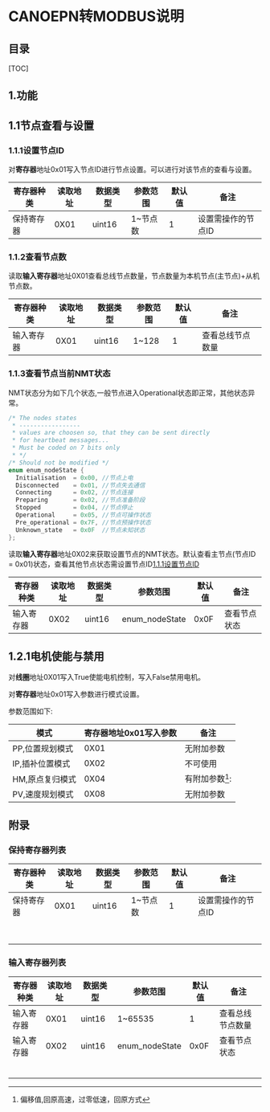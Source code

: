 # CANOEPN转MODBUS说明

## 目录

[TOC]



## 1.功能

## 1.1节点查看与设置

### 1.1.1设置节点ID

对**寄存器**地址0x01写入节点ID进行节点设置。可以进行对该节点的查看与设置。

|寄存器种类|读取地址|数据类型|参数范围|默认值|备注|
| --------------- | -------------------------- | --------------- | -------------------------- | --------------- | --------------- |
|保持寄存器|0X01| uint16   | 1~节点数 | 1      |设置需操作的节点ID|

### 1.1.2查看节点数

读取**输入寄存器**地址0X01查看总线节点数量，节点数量为本机节点(主节点)+从机节点数。

| 寄存器种类 | 读取地址 | 数据类型 | 参数范围 | 默认值 | 备注             |
| ---------- | -------- | -------- | -------- | ------ | ---------------- |
| 输入寄存器 | 0X01     | uint16   | 1~128    | 1      | 查看总线节点数量 |

### 1.1.3查看节点当前NMT状态

NMT状态分为如下几个状态,一般节点进入Operational状态即正常，其他状态异常。

```c
/* The nodes states 
 * -----------------
 * values are choosen so, that they can be sent directly
 * for heartbeat messages...
 * Must be coded on 7 bits only
 * */
/* Should not be modified */
enum enum_nodeState {
  Initialisation  = 0x00, //节点上电
  Disconnected    = 0x01, //节点失去通信
  Connecting      = 0x02, //节点连接
  Preparing       = 0x02, //节点准备阶段
  Stopped         = 0x04, //节点停止
  Operational     = 0x05, //节点可操作状态
  Pre_operational = 0x7F, //节点预操作状态
  Unknown_state   = 0x0F  //节点未知状态
};
```

读取**输入寄存器**地址0X02来获取设置节点的NMT状态。默认查看主节点(节点ID = 0x01)状态，查看其他节点状态需设置节点ID[1.1.1设置节点ID](#1.1.1设置节点ID)

| 寄存器种类 | 读取地址 | 数据类型 | 参数范围       | 默认值 | 备注         |
| ---------- | -------- | -------- | -------------- | ------ | ------------ |
| 输入寄存器 | 0X02     | uint16   | enum_nodeState | 0x0F   | 查看节点状态 |

## 1.2.1电机使能与禁用

对**线圈**地址0X01写入True使能电机控制，写入False禁用电机。

对**寄存器**地址0x01写入参数进行模式设置。

参数范围如下:

| 模式            | **寄存器**地址0x01写入参数 | 备注            |
| --------------- | -------------------------- | --------------- |
| PP,位置规划模式 | 0X01                       | 无附加参数      |
| IP,插补位置模式 | 0X02                       | 不可使用        |
| HM,原点复归模式 | 0X04                       | 有附加参数[^1]: |
| PV,速度规划模式 | 0X08                       | 无附加参数      |



## 附录

### 保持寄存器列表

| 寄存器种类 | 读取地址 | 数据类型 | 参数范围 | 默认值 | 备注             |
| ---- | ---- | ---- | ---- | ---- | ---- |
| 保持寄存器 | 0X01 | uint16 | 1~节点数 | 1 | 设置需操作的节点ID |
|      |      |      |      |      |      |
|      |      |      |      |      |      |
|      |      |      |      |      |      |
|      |      |      |      |      |      |
|      |      |      |      |      |      |
|      |      |      |      |      |      |
|      |      |      |      |      |      |
|      |      |      |      |      |      |

### 输入寄存器列表

| 寄存器种类 | 读取地址 | 数据类型 | 参数范围       | 默认值 | 备注             |
| ---------- | -------- | -------- | -------------- | ------ | ---------------- |
| 输入寄存器 | 0X01     | uint16   | 1~65535        | 1      | 查看总线节点数量 |
| 输入寄存器 | 0X02     | uint16   | enum_nodeState | 0x0F   | 查看节点状态     |
|            |          |          |                |        |                  |
|            |          |          |                |        |                  |
|            |          |          |                |        |                  |
|            |          |          |                |        |                  |
|            |          |          |                |        |                  |
|            |          |          |                |        |                  |

[^1]: 偏移值,回原高速，过零低速，回原方式